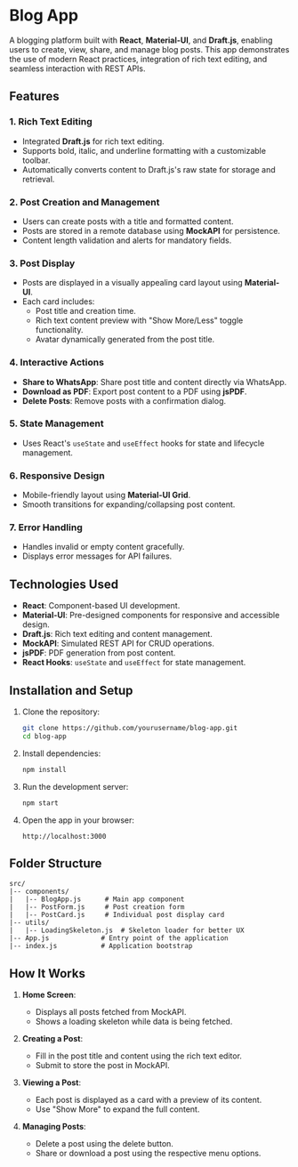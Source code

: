# Blog App

A blogging platform built with **React**, **Material-UI**, and **Draft.js**, enabling users to create, view, share, and manage blog posts. This app demonstrates the use of modern React practices, integration of rich text editing, and seamless interaction with REST APIs.

## Features

### 1. **Rich Text Editing**
- Integrated **Draft.js** for rich text editing.
- Supports bold, italic, and underline formatting with a customizable toolbar.
- Automatically converts content to Draft.js's raw state for storage and retrieval.

### 2. **Post Creation and Management**
- Users can create posts with a title and formatted content.
- Posts are stored in a remote database using **MockAPI** for persistence.
- Content length validation and alerts for mandatory fields.

### 3. **Post Display**
- Posts are displayed in a visually appealing card layout using **Material-UI**.
- Each card includes:
  - Post title and creation time.
  - Rich text content preview with "Show More/Less" toggle functionality.
  - Avatar dynamically generated from the post title.

### 4. **Interactive Actions**
- **Share to WhatsApp**: Share post title and content directly via WhatsApp.
- **Download as PDF**: Export post content to a PDF using **jsPDF**.
- **Delete Posts**: Remove posts with a confirmation dialog.

### 5. **State Management**
- Uses React's `useState` and `useEffect` hooks for state and lifecycle management.

### 6. **Responsive Design**
- Mobile-friendly layout using **Material-UI Grid**.
- Smooth transitions for expanding/collapsing post content.

### 7. **Error Handling**
- Handles invalid or empty content gracefully.
- Displays error messages for API failures.

## Technologies Used

- **React**: Component-based UI development.
- **Material-UI**: Pre-designed components for responsive and accessible design.
- **Draft.js**: Rich text editing and content management.
- **MockAPI**: Simulated REST API for CRUD operations.
- **jsPDF**: PDF generation from post content.
- **React Hooks**: `useState` and `useEffect` for state management.

## Installation and Setup

1. Clone the repository:
   ```bash
   git clone https://github.com/yourusername/blog-app.git
   cd blog-app
   ```

2. Install dependencies:
   ```bash
   npm install
   ```

3. Run the development server:
   ```bash
   npm start
   ```

4. Open the app in your browser:
   ```
   http://localhost:3000
   ```

## Folder Structure

```
src/
|-- components/
|   |-- BlogApp.js      # Main app component
|   |-- PostForm.js     # Post creation form
|   |-- PostCard.js     # Individual post display card
|-- utils/
|   |-- LoadingSkeleton.js  # Skeleton loader for better UX
|-- App.js             # Entry point of the application
|-- index.js           # Application bootstrap
```

## How It Works

1. **Home Screen**:
   - Displays all posts fetched from MockAPI.
   - Shows a loading skeleton while data is being fetched.

2. **Creating a Post**:
   - Fill in the post title and content using the rich text editor.
   - Submit to store the post in MockAPI.

3. **Viewing a Post**:
   - Each post is displayed as a card with a preview of its content.
   - Use "Show More" to expand the full content.

4. **Managing Posts**:
   - Delete a post using the delete button.
   - Share or download a post using the respective menu options.


